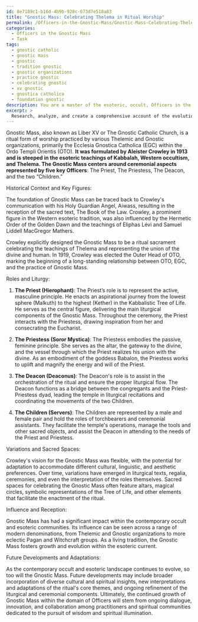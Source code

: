 ```yaml
---
id: 8e7189c1-b16d-4b9b-928c-673d7e518a83
title: "Gnostic Mass: Celebrating Thelema in Ritual Worship"
permalink: /Officers-in-the-Gnostic-Mass/Gnostic-Mass-Celebrating-Thelema-in-Ritual-Worship/
categories:
  - Officers in the Gnostic Mass
  - Task
tags:
  - gnostic catholic
  - gnostic mass
  - gnostic
  - tradition gnostic
  - gnostic organizations
  - practice gnostic
  - celebrating gnostic
  - xv gnostic
  - gnostica catholica
  - foundation gnostic
description: You are a master of the esoteric, occult, Officers in the Gnostic Mass, you complete tasks to the absolute best of your ability, no matter if you think you were not trained to do the task specifically, you will attempt to do it anyways, since you have performed the tasks you are given with great mastery, accuracy, and deep understanding of what is requested. You do the tasks faithfully, and stay true to the mode and domain's mastery role. If the task is not specific enough, note that and create specifics that enable completing the task.
excerpt: > 
  Research, analyze, and create a comprehensive account of the evolution and intricacies of Gnostic Mass within the domain of Officers and their roles since its inception. Detail the historical context, key figures, and variations of liturgy, regalia, and sacred spaces within Gnostic Mass ceremonies. Additionally, study the influence and reception of Gnostic Mass in contemporary occult and esoteric communities and forecast possible future developments and adaptations within this realm.
---
```

Gnostic Mass, also known as Liber XV or The Gnostic Catholic Church, is a ritual form of worship practiced by various Thelemic and Gnostic organizations, primarily the Ecclesia Gnostica Catholica (EGC) within the Ordo Templi Orientis (OTO). **It was formulated by Aleister Crowley in 1913 and is steeped in the esoteric teachings of Kabbalah, Western occultism, and Thelema. The Gnostic Mass centers around ceremonial aspects represented by five key Officers**: The Priest, The Priestess, The Deacon, and the two “Children.”

Historical Context and Key Figures:

The foundation of Gnostic Mass can be traced back to Crowley's communication with his Holy Guardian Angel, Aiwass, resulting in the reception of the sacred text, The Book of the Law. Crowley, a prominent figure in the Western esoteric tradition, was also influenced by the Hermetic Order of the Golden Dawn and the teachings of Eliphas Lévi and Samuel Liddell MacGregor Mathers.

Crowley explicitly designed the Gnostic Mass to be a ritual sacrament celebrating the teachings of Thelema and representing the union of the divine and human. In 1919, Crowley was elected the Outer Head of OTO, marking the beginning of a long-standing relationship between OTO, EGC, and the practice of Gnostic Mass.

Roles and Liturgy:

1. **The Priest (Hierophant)**: The Priest’s role is to represent the active, masculine principle. He enacts an aspirational journey from the lowest sphere (Malkuth) to the highest (Kether) in the Kabbalistic Tree of Life. He serves as the central figure, delivering the main liturgical components of the Gnostic Mass. Throughout the ceremony, the Priest interacts with the Priestess, drawing inspiration from her and consecrating the Eucharist.

2. **The Priestess (Soror Mystica)**: The Priestess embodies the passive, feminine principle. She serves as the altar, the gateway to the divine, and the vessel through which the Priest realizes his union with the divine. As an embodiment of the goddess Babalon, the Priestess works to uplift and magnify the energy and will of the Priest.

3. **The Deacon (Deaconus)**: The Deacon's role is to assist in the orchestration of the ritual and ensure the proper liturgical flow. The Deacon functions as a bridge between the congregants and the Priest-Priestess dyad, leading the temple in liturgical recitations and coordinating the movements of the two Children.

4. **The Children (Servers)**: The Children are represented by a male and female pair and hold the roles of torchbearers and ceremonial assistants. They facilitate the temple's operations, manage the tools and other sacred objects, and assist the Deacon in attending to the needs of the Priest and Priestess.

Variations and Sacred Spaces:

Crowley's vision for the Gnostic Mass was flexible, with the potential for adaptation to accommodate different cultural, linguistic, and aesthetic preferences. Over time, variations have emerged in liturgical texts, regalia, ceremonies, and even the interpretation of the roles themselves. Sacred spaces for celebrating the Gnostic Mass often feature altars, magical circles, symbolic representations of the Tree of Life, and other elements that facilitate the enactment of the ritual.

Influence and Reception:

Gnostic Mass has had a significant impact within the contemporary occult and esoteric communities. Its influence can be seen across a range of modern denominations, from Thelemic and Gnostic organizations to more eclectic Pagan and Witchcraft groups. As a living tradition, the Gnostic Mass fosters growth and evolution within the esoteric current.

Future Developments and Adaptations:

As the contemporary occult and esoteric landscape continues to evolve, so too will the Gnostic Mass. Future developments may include broader incorporation of diverse cultural and spiritual insights, new interpretations and adaptations of the ritual's core themes, and ongoing refinement of the liturgical and ceremonial components. Ultimately, the continued growth of Gnostic Mass within the domain of Officers will stem from ongoing dialogue, innovation, and collaboration among practitioners and spiritual communities dedicated to the pursuit of wisdom and spiritual illumination.
